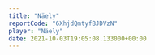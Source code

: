 ```yaml
---
title: "Näely"
reportCode: "6XhjdQmtyfBJDVzN"
player: "Näely"
date: 2021-10-03T19:05:08.133000+00:00
---
```


